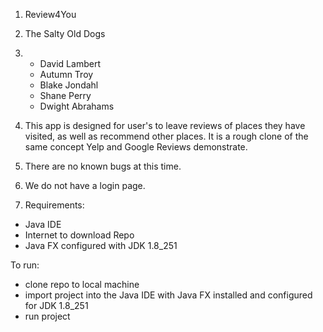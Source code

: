 1. Review4You

2. The Salty Old Dogs

3. - David Lambert
   - Autumn Troy
   - Blake Jondahl
   - Shane Perry
   - Dwight Abrahams

4. This app is designed for user's to leave reviews of places they have visited, as well as recommend other places.
   It is a rough clone of the same concept Yelp and Google Reviews demonstrate. 

5. There are no known bugs at this time.

6. We do not have a login page.

7. Requirements:
  - Java IDE
  - Internet to download Repo
  - Java FX configured with JDK 1.8_251

  To run:
  - clone repo to local machine
  - import project into the Java IDE with Java FX installed and configured for JDK 1.8_251
  - run project
